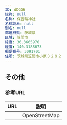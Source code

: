 ```yaml
---
ID: dDGG6
総称: null
名称: 保呂輪神社
名称読み: null
別名: null
都道府県: 茨城県
区域: 笠間市
緯度: 36.3665976
経度: 140.3188673
郵便番号: 3091701
住所: 茨城県笠間市小原３２８２
---
```


## その他

### 参考URL

| URL | 説明          |
| --- | ------------- |
|     | OpenStreetMap |
